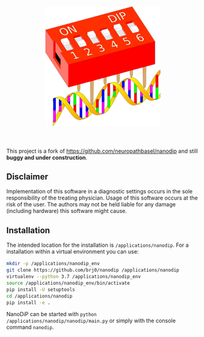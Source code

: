 <h1 align="center">
<img src="/nanodip/static/img/logo.svg" width="300">
</h1><br>

This project is a fork of https://github.com/neuropathbasel/nanodip and still **buggy and under construction**.


Disclaimer
-------------------------------------------------------------------------------
Implementation of this software in a diagnostic settings occurs in the sole responsibility of the treating physician. Usage of this software occurs at the risk of the user. The authors may not be held liable for any damage (including hardware) this software might cause.


Installation
-------------------------------------------------------------------------------
The intended location for the installation is `/applications/nanodip`. For a installation within a virtual environment you can use:

```sh
mkdir -p /applications/nanodip_env
git clone https://github.com/brj0/nanodip /applications/nanodip
virtualenv --python 3.7 /applications/nanodip_env
source /applications/nanodip_env/bin/activate
pip install -U setuptools
cd /applications/nanodip
pip install -e .
```


NanoDiP can be started with `python /applications/nanodip/nanodip/main.py` or simply with the console command `nanodip`.
